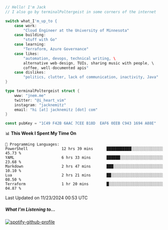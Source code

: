```go
// Hello! I'm Jack
// I also go by terminalPoltergeist in some corners of the internet

switch what_I'm_up_to {
    case work:
        "Cloud Engineer at the University of Minnesota"
    case building:
        "stuff with Go"
    case learning:
        "Terraform, Azure Governance"
    case likes:
        "automation, devops, technical writing, \
        alternative web-design, TUIs, sharing music with people, \
        coffee, well-documented apis"
    case dislikes:
        "politics, clutter, lack of communication, inactivity, Java"
}

type terminalPoltergeist struct {
    www: "jnem.me"
    twitter: "@i_heart_vim"
    instagram: "jacknemitz"
    email: "hi [at] jacknemitz [dot] com"
}

const pubKey = "1C49 F42B 6AAC 7CEE B18D  EAF6 0EEB C943 1694 A88E"
```

<!--START_SECTION:waka-->
📊 **This Week I Spent My Time On** 

```text
💬 Programming Languages: 
PowerShell               12 hrs 39 mins      ███████████░░░░░░░░░░░░░░   45.73 % 
YAML                     6 hrs 33 mins       ██████░░░░░░░░░░░░░░░░░░░   23.68 % 
Markdown                 2 hrs 47 mins       ███░░░░░░░░░░░░░░░░░░░░░░   10.10 % 
Lua                      2 hrs 21 mins       ██░░░░░░░░░░░░░░░░░░░░░░░   08.50 % 
Terraform                1 hr 20 mins        █░░░░░░░░░░░░░░░░░░░░░░░░   04.87 % 
```


 Last Updated on 11/23/2024 00:53 UTC
<!--END_SECTION:waka-->

##### What I'm Listening to...

[![spotify-github-profile](https://jnem.me/listening-item?maxAge=2592000)](https://jnem.me/listening)
